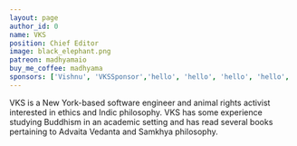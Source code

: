 ```yaml
---
layout: page
author_id: 0
name: VKS
position: Chief Editor
image: black_elephant.png
patreon: madhyamaio
buy_me_coffee: madhyama
sponsors: ['Vishnu', 'VKSSponsor','hello', 'hello', 'hello', 'hello', 'hello', 'hello', 'hello', 'hello', 'hello', 'hello', 'hello']
---
```

VKS is a New York-based software engineer and animal rights activist interested in ethics and Indic philosophy. VKS has some
experience studying Buddhism in an academic
setting and has read several books pertaining
to Advaita Vedanta and Samkhya philosophy. 